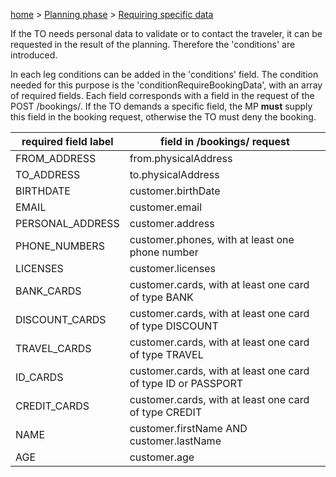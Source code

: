 [home](https://github.com/TOMP-WG/TOMP-API/wiki/) > [Planning phase](Planning-phase.md) > [Requiring specific data](Requiring-specific-data.md)  

If the TO needs personal data to validate or to contact the traveler, it can be requested in the result of the planning. Therefore the 'conditions' are introduced.  

In each leg conditions can be added in the 'conditions' field. The condition needed for this purpose is the 'conditionRequireBookingData', with an array of required fields. Each field corresponds with a field in the request of the POST /bookings/. If the TO demands a specific field, the MP __must__ supply this field in the booking request, otherwise the TO must deny the booking.  

| required field label | field in /bookings/ request |
| -------------------- | --------------------------- |
| FROM_ADDRESS | from.physicalAddress |
| TO_ADDRESS | to.physicalAddress | 
| BIRTHDATE | customer.birthDate |
| EMAIL | customer.email |
| PERSONAL_ADDRESS | customer.address |
| PHONE_NUMBERS | customer.phones, with at least one phone number |
| LICENSES | customer.licenses |
| BANK_CARDS | customer.cards, with at least one card of type BANK |
| DISCOUNT_CARDS | customer.cards, with at least one card of type DISCOUNT |
| TRAVEL_CARDS | customer.cards, with at least one card of type TRAVEL |
| ID_CARDS | customer.cards, with at least one card of type ID or PASSPORT |
| CREDIT_CARDS | customer.cards, with at least one card of type CREDIT |
| NAME | customer.firstName AND customer.lastName |
| AGE | customer.age |
